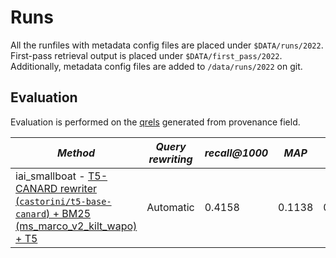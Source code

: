 # Runs

All the runfiles with metadata config files are placed under `$DATA/runs/2022`. First-pass retrieval output is placed under `$DATA/first_pass/2022`. Additionally, metadata config files are added to `/data/runs/2022` on git.

## Evaluation

Evaluation is performed on the [qrels](../../qrels/2022.txt) generated from provenance field.

| *Method* | *Query rewriting* | *recall@1000* | *MAP* | *MRR* | *NDCG* | *NDCG@3* | *NDCG@5* |
| -- | -- | -- | -- | -- | -- | -- | -- |
| iai_smallboat - [T5-CANARD rewriter (`castorini/t5-base-canard`) + BM25 (ms_marco_v2_kilt_wapo) + T5](t5_canard_rewrites_2022.meta.yaml) | Automatic | 0.4158 | 0.1138 | 0.1465 | 0.1817 | 0.1055 | 0.1203 |